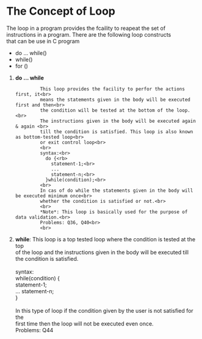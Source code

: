 # The Concept of Loop
The loop in a program provides the fcaility to reapeat the set of<br>
instructions in a program. There are the following loop constructs <br>
that can be use in C program

- do ... while()
- while()
- for ()

1. **do ... while** 
                
                This loop provides the facility to perfor the actions first, it<br>
                means the statements given in the body will be executed first and then<br>
                the condition will be tested at the bottom of the loop.<br>
                The instructions given in the body will be executed again & again <br>
                till the condition is satisfied. This loop is also known as bottom-tested loop<br>
                or exit control loop<br>
                <br>
                syntax:<br>
                  do {<rb>
                    statement-1;<br>
                    ...
                    statement-n;<br>
                  }while(condition);<br>
                <br>
                In cas of do while the statements given in the body will be executed minimum once<br>
                whether the condition is satisfied or not.<br>
                <br>
                *Note*: This loop is basically used for the purpose of data validation.<br>
                Problems: Q36, Q40<br>
                <br>
2. **while**: 
                This loop is a top tested loop where the condition is tested at the top <br>
                of  the loop and the instructions given in the body will be executed till <br>
                the condition is satisfied.<br>
                <br>
                syntax:<br>
                  while(condition) {<br>
                    statement-1;<br>
                    ...
                    statement-n;<br>
                  }<br>
                <br>
                In this type of loop if the condition given by the user is not satisfied for the<br>
                first time then the loop will not be executed even once.<br>
                Problems: Q44
      

